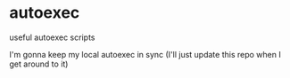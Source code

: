 # autoexec
useful autoexec scripts

I'm gonna keep my local autoexec in sync (I'll just update this repo when I get around to it)
